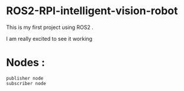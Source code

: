 # ROS2-RPI-intelligent-vision-robot
This is my first project using ROS2 . 

I am really excited to see it working 

# Nodes : 
    publisher node 
    subscriber node